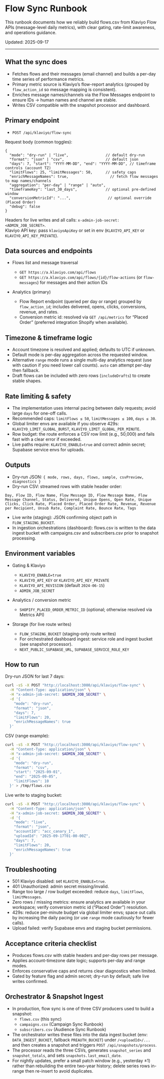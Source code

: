 # Flow Sync Runbook

This runbook documents how we reliably build flows.csv from Klaviyo Flow APIs (message-level daily metrics), with clear gating, rate-limit awareness, and operations guidance.

Updated: 2025-09-17

---

## What the sync does

- Fetches flows and their messages (email channel) and builds a per-day time series of performance metrics.
- Primary metric source is Klaviyo’s flow-report analytics (grouped by `flow_action_id` so message mapping is consistent).
- Enriches message names/channels via the Flow Messages endpoint to ensure IDs → human names and channel are stable.
- Writes CSV compatible with the snapshot processor and dashboard.

## Primary endpoint

- `POST /api/klaviyo/flow-sync`

Request body (common toggles):
```
{
  "mode": "dry-run" | "live",                 // default dry-run
  "format": "json" | "csv",                   // default json
  "days": 7, "start": "YYYY-MM-DD", "end": "YYYY-MM-DD", // timeframe controls (account TZ)
  "limitFlows": 25, "limitMessages": 50,      // safety caps
  "enrichMessageNames": true,                   // fetch flow messages to map names/channels
  "aggregation": "per-day" | "range" | "auto",
  "timeframeKey": "last_30_days",             // optional pre-defined window
  "conversionMetricId": "...",                 // optional override (Placed Order)
  "debug": false
}
```

Headers for live writes and all calls: `x-admin-job-secret: <ADMIN_JOB_SECRET>`.  
Klaviyo API key: pass `klaviyoApiKey` or set in env (`KLAVIYO_API_KEY` or `KLAVIYO_API_KEY_PRIVATE`).

## Data sources and endpoints

- Flows list and message traversal
  - `GET https://a.klaviyo.com/api/flows`
  - `GET https://a.klaviyo.com/api/flows/{id}/flow-actions` (or `flow-messages`) for messages and their action IDs

- Analytics (primary)
  - Flow Report endpoint (queried per day or range) grouped by `flow_action_id`; includes delivered, opens, clicks, conversions, revenue, and rates.
  - Conversion metric id: resolved via `GET /api/metrics` for “Placed Order” (preferred integration Shopify when available).

## Timezone & timeframe logic

- Account timezone is resolved and applied; defaults to UTC if unknown.
- Default mode is per-day aggregation across the requested window.
- Alternative `range` mode runs a single multi-day analytics request (use with caution if you need lower call counts). `auto` can attempt per-day then fallback.
- Draft flows can be included with zero rows (`includeDrafts`) to create stable shapes.

## Rate limiting & safety

- The implementation uses internal pacing between daily requests; avoid large `days` for one-off calls.
- Recommended caps: `limitFlows ≤ 50`, `limitMessages ≤ 100`, `days ≤ 30`.
- Global limiter envs are available if you observe 429s: `KLAVIYO_LIMIT_GLOBAL_BURST`, `KLAVIYO_LIMIT_GLOBAL_PER_MINUTE`.
- Row budget: the route enforces a CSV row limit (e.g., 50,000) and fails fast with a clear error if exceeded.
- Live paths require: `KLAVIYO_ENABLE=true` and correct admin secret; Supabase service envs for uploads.

## Outputs

- Dry-run JSON: `{ mode, rows, days, flows, sample, csvPreview, diagnostics }`
- Dry-run CSV: streamed rows with stable header order:
```
Day, Flow ID, Flow Name, Flow Message ID, Flow Message Name, Flow Message Channel, Status, Delivered, Unique Opens, Open Rate, Unique Clicks, Click Rate, Placed Order, Placed Order Rate, Revenue, Revenue per Recipient, Unsub Rate, Complaint Rate, Bounce Rate, Tags
```
- Live write (staging): JSON confirming object path in `FLOW_STAGING_BUCKET`.
- In ingestion orchestrations (dashboard): flows.csv is written to the data ingest bucket with campaigns.csv and subscribers.csv prior to snapshot processing.

## Environment variables

- Gating & Klaviyo
  - `KLAVIYO_ENABLE=true`
  - `KLAVIYO_API_KEY` or `KLAVIYO_API_KEY_PRIVATE`
  - `KLAVIYO_API_REVISION` (default `2024-06-15`)
  - `ADMIN_JOB_SECRET`

- Analytics / conversion metric
  - `SHOPIFY_PLACED_ORDER_METRIC_ID` (optional; otherwise resolved via Metrics API)

- Storage (for live route writes)
  - `FLOW_STAGING_BUCKET` (staging-only route writes)
  - For orchestrated dashboard ingest: service role and ingest bucket (see snapshot processor).
  - `NEXT_PUBLIC_SUPABASE_URL`, `SUPABASE_SERVICE_ROLE_KEY`

## How to run

Dry-run JSON for last 7 days:
```bash
curl -sS -X POST "http://localhost:3000/api/klaviyo/flow-sync" \
  -H "Content-Type: application/json" \
  -H "x-admin-job-secret: $ADMIN_JOB_SECRET" \
  -d '{
    "mode": "dry-run",
    "format": "json",
    "days": 7,
    "limitFlows": 20,
    "enrichMessageNames": true
  }'
```

CSV (range example):
```bash
curl -sS -X POST "http://localhost:3000/api/klaviyo/flow-sync" \
  -H "Content-Type: application/json" \
  -H "x-admin-job-secret: $ADMIN_JOB_SECRET" \
  -d '{
    "mode": "dry-run",
    "format": "csv",
    "start": "2025-09-01",
    "end": "2025-09-05",
    "limitFlows": 10
  }' > /tmp/flows.csv
```

Live write to staging bucket:
```bash
curl -sS -X POST "http://localhost:3000/api/klaviyo/flow-sync" \
  -H "Content-Type: application/json" \
  -H "x-admin-job-secret: $ADMIN_JOB_SECRET" \
  -d '{
    "mode": "live",
    "format": "json",
    "accountId": "acc_canary_1",
    "uploadId": "2025-09-17T01-00-00Z",
    "days": 7,
    "limitFlows": 20,
    "enrichMessageNames": true
  }'
```

## Troubleshooting

- 501 Klaviyo disabled: set `KLAVIYO_ENABLE=true`.
- 401 Unauthorized: admin secret missing/invalid.
- Range too large / row budget exceeded: reduce `days`, `limitFlows`, `limitMessages`.
- Zero rows / missing metrics: ensure analytics are available in your workspace; verify conversion metric id (“Placed Order”) resolution.
- 429s: reduce per-minute budget via global limiter envs; space out calls by increasing the daily pacing (or use `range` mode cautiously for fewer calls).
- Upload failed: verify Supabase envs and staging bucket permissions.

## Acceptance criteria checklist

- Produces flows.csv with stable headers and per-day rows per message.
- Applies account-timezone date logic; supports per-day and range modes.
- Enforces conservative caps and returns clear diagnostics when limited.
- Gated by feature flag and admin secret; dry-run by default; safe live writes confirmed.

## Orchestrator & Snapshot Ingest

- In production, flow sync is one of three CSV producers used to build a snapshot:
  - `flows.csv` (this sync)
  - `campaigns.csv` (Campaign Sync Runbook)
  - `subscribers.csv` (Audience Sync Runbook)
- The orchestrator writes these files into the data ingest bucket (env: `DATA_INGEST_BUCKET`, fallback `PREAUTH_BUCKET`) under `/<uploadId>/...` and then creates a snapshot and triggers `POST /api/snapshots/process`.
- The processor reads the three CSVs, generates `snapshot_series` and `snapshot_totals`, and sets `snapshots.last_email_date`.
- For nightly updates, prefer a small patch window (e.g., yesterday ±1) rather than rebuilding the entire two-year history; delete series rows in-range then re-insert to avoid duplicates.
